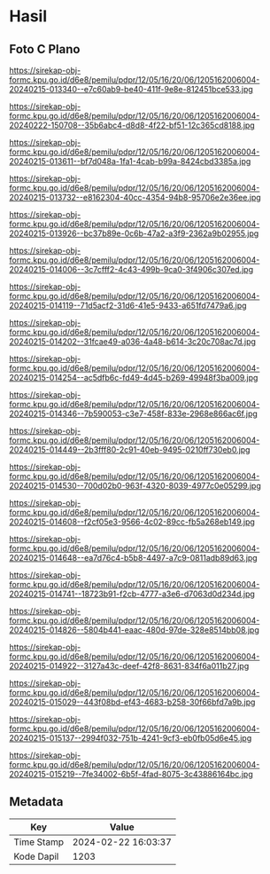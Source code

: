 # Hasil

## Foto C Plano

https://sirekap-obj-formc.kpu.go.id/d6e8/pemilu/pdpr/12/05/16/20/06/1205162006004-20240215-013340--e7c60ab9-be40-411f-9e8e-812451bce533.jpg

https://sirekap-obj-formc.kpu.go.id/d6e8/pemilu/pdpr/12/05/16/20/06/1205162006004-20240222-150708--35b6abc4-d8d8-4f22-bf51-12c365cd8188.jpg

https://sirekap-obj-formc.kpu.go.id/d6e8/pemilu/pdpr/12/05/16/20/06/1205162006004-20240215-013611--bf7d048a-1fa1-4cab-b99a-8424cbd3385a.jpg

https://sirekap-obj-formc.kpu.go.id/d6e8/pemilu/pdpr/12/05/16/20/06/1205162006004-20240215-013732--e8162304-40cc-4354-94b8-95706e2e36ee.jpg

https://sirekap-obj-formc.kpu.go.id/d6e8/pemilu/pdpr/12/05/16/20/06/1205162006004-20240215-013926--bc37b89e-0c6b-47a2-a3f9-2362a9b02955.jpg

https://sirekap-obj-formc.kpu.go.id/d6e8/pemilu/pdpr/12/05/16/20/06/1205162006004-20240215-014006--3c7cfff2-4c43-499b-9ca0-3f4906c307ed.jpg

https://sirekap-obj-formc.kpu.go.id/d6e8/pemilu/pdpr/12/05/16/20/06/1205162006004-20240215-014119--71d5acf2-31d6-41e5-9433-a651fd7479a6.jpg

https://sirekap-obj-formc.kpu.go.id/d6e8/pemilu/pdpr/12/05/16/20/06/1205162006004-20240215-014202--31fcae49-a036-4a48-b614-3c20c708ac7d.jpg

https://sirekap-obj-formc.kpu.go.id/d6e8/pemilu/pdpr/12/05/16/20/06/1205162006004-20240215-014254--ac5dfb6c-fd49-4d45-b269-49948f3ba009.jpg

https://sirekap-obj-formc.kpu.go.id/d6e8/pemilu/pdpr/12/05/16/20/06/1205162006004-20240215-014346--7b590053-c3e7-458f-833e-2968e866ac6f.jpg

https://sirekap-obj-formc.kpu.go.id/d6e8/pemilu/pdpr/12/05/16/20/06/1205162006004-20240215-014449--2b3fff80-2c91-40eb-9495-0210ff730eb0.jpg

https://sirekap-obj-formc.kpu.go.id/d6e8/pemilu/pdpr/12/05/16/20/06/1205162006004-20240215-014530--700d02b0-963f-4320-8039-4977c0e05299.jpg

https://sirekap-obj-formc.kpu.go.id/d6e8/pemilu/pdpr/12/05/16/20/06/1205162006004-20240215-014608--f2cf05e3-9566-4c02-89cc-fb5a268eb149.jpg

https://sirekap-obj-formc.kpu.go.id/d6e8/pemilu/pdpr/12/05/16/20/06/1205162006004-20240215-014648--ea7d76c4-b5b8-4497-a7c9-0811adb89d63.jpg

https://sirekap-obj-formc.kpu.go.id/d6e8/pemilu/pdpr/12/05/16/20/06/1205162006004-20240215-014741--18723b91-f2cb-4777-a3e6-d7063d0d234d.jpg

https://sirekap-obj-formc.kpu.go.id/d6e8/pemilu/pdpr/12/05/16/20/06/1205162006004-20240215-014826--5804b441-eaac-480d-97de-328e8514bb08.jpg

https://sirekap-obj-formc.kpu.go.id/d6e8/pemilu/pdpr/12/05/16/20/06/1205162006004-20240215-014922--3127a43c-deef-42f8-8631-834f6a011b27.jpg

https://sirekap-obj-formc.kpu.go.id/d6e8/pemilu/pdpr/12/05/16/20/06/1205162006004-20240215-015029--443f08bd-ef43-4683-b258-30f66bfd7a9b.jpg

https://sirekap-obj-formc.kpu.go.id/d6e8/pemilu/pdpr/12/05/16/20/06/1205162006004-20240215-015137--2994f032-751b-4241-9cf3-eb0fb05d6e45.jpg

https://sirekap-obj-formc.kpu.go.id/d6e8/pemilu/pdpr/12/05/16/20/06/1205162006004-20240215-015219--7fe34002-6b5f-4fad-8075-3c43886164bc.jpg


## Metadata

| Key        | Value               |
| ---------- | ------------------- |
| Time Stamp | 2024-02-22 16:03:37 |
| Kode Dapil | 1203                |



